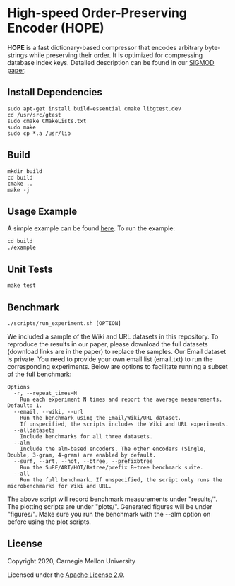 # High-speed Order-Preserving Encoder (HOPE)

**HOPE** is a fast dictionary-based compressor that encodes
arbitrary byte-strings while preserving their order.
It is optimized for compressing database index keys.
Detailed description can be found in our
[SIGMOD paper](https://arxiv.org/pdf/2003.02391.pdf).

##  Install Dependencies
    sudo apt-get install build-essential cmake libgtest.dev
    cd /usr/src/gtest
    sudo cmake CMakeLists.txt
    sudo make
    sudo cp *.a /usr/lib

## Build
    mkdir build
    cd build
    cmake ..
    make -j

## Usage Example
A simple example can be found [here](https://github.com/efficient/OPE/blob/master/example.cpp). To run the example:
```
cd build
./example
```

## Unit Tests
    make test

## Benchmark
```
./scripts/run_experiment.sh [OPTION]
```

We included a sample of the Wiki and URL datasets in this repository. To reproduce the results in our paper, please download the full datasets (download links are in the paper) to replace the samples. Our Email dataset is private. You need to provide your own email list (email.txt) to run the corresponding experiments. Below are options to facilitate running a subset of the full benchmark:
```
Options
  -r, --repeat_times=N
    Run each experiment N times and report the average measurements. Default: 1.
  --email, --wiki, --url
    Run the benchmark using the Email/Wiki/URL dataset.
    If unspecified, the scripts includes the Wiki and URL experiments.
  --alldatasets
    Include benchmarks for all three datasets.
  --alm
    Include the alm-based encoders. The other encoders (Single, Double, 3-gram, 4-gram) are enabled by default.
  --surf, --art, --hot, --btree, --prefixbtree
    Run the SuRF/ART/HOT/B+tree/prefix B+tree benchmark suite.
  --all
    Run the full benchmark. If unspecified, the script only runs the microbenchmarks for Wiki and URL.
```

The above script will record benchmark measurements under "results/". The plotting scripts are under "plots/". Generated figures will be under "figures/". Make sure you run the benchmark with the --alm option on before using the plot scripts.

## License
Copyright 2020, Carnegie Mellon University

Licensed under the [Apache License 2.0](https://github.com/efficient/OPE/blob/master/LICENSE).
